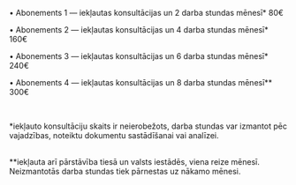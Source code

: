 • Abonements 1 — iekļautas konsultācijas un 2 darba stundas mēnesī* <span>80€</span>

• Abonements 2 — iekļautas konsultācijas un 4 darba stundas mēnesī* <span>160€</span>

• Abonements 3 — iekļautas konsultācijas un 6 darba stundas mēnesī* <span>240€</span>

• Abonements 4 — iekļautas konsultācijas un 8 darba stundas mēnesī** <span>300€</span>

<br/>

*iekļauto konsultāciju skaits ir neierobežots, darba stundas var izmantot pēc vajadzības, noteiktu dokumentu sastādīšanai vai analīzei.

<br/>
**iekļauta arī pārstāvība tiesā un valsts iestādēs, viena reize mēnesī. Neizmantotās darba stundas tiek pārnestas uz nākamo mēnesi.
